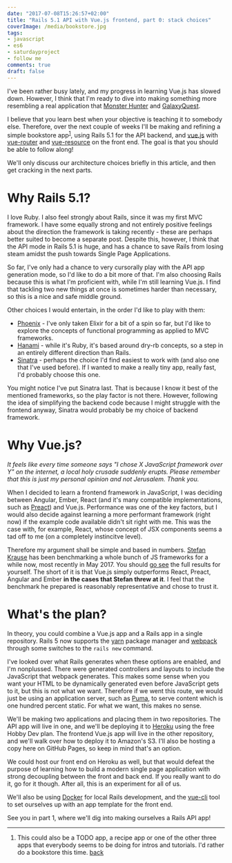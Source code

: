 ```yaml
---
date: "2017-07-08T15:26:57+02:00"
title: "Rails 5.1 API with Vue.js frontend, part 0: stack choices"
coverImage: /media/bookstore.jpg
tags:
- javascript
- es6
- saturdayproject
- follow me
comments: true
draft: false
---
```


I've been rather busy lately, and my progress in learning Vue.js has slowed down. However, I think that I'm ready to dive into making
something more resembling a real application that [Monster Hunter](http://localhost:1313/2017/06/saturday-project-monster-hunting-with-vue.js/) and [GalaxyQuest](/2017/06/saturday-project-galaxyquest---fuzzily-searching-github-stars/).

I believe that you learn best when your objective is teaching it to somebody else. Therefore, over the next couple of weeks
I'll be making and refining a simple bookstore app<sup><a href="#ft1" name="fr1">1</a></sup>, using Rails 5.1 for the API backend, and [vue.js](https://vuejs.org/)
with [vue-router](https://github.com/vuejs/vue-router) and [vue-resource](https://github.com/pagekit/vue-resource) on the
front end. The goal is that you should be able to follow along!

We'll only discuss our architecture choices briefly in this article, and then get cracking in the next parts.

# Why Rails 5.1?

I love Ruby. I also feel strongly about Rails, since it was my first MVC framework. I have some equally strong and not
entirely positive feelings about the direction the framework is taking recently - these are perhaps better suited to become
a separate post. Despite this, however, I think that the API mode in Rails 5.1 is huge, and has a chance to save Rails from
losing steam amidst the push towards Single Page Applications.

So far, I've only had a chance to very cursorally play with the API app generation mode, so I'd like to do a bit more of
that. I'm also choosing Rails because this is what I'm proficient with, while I'm still learning Vue.js. I find that tackling
two new things at once is sometimes harder than necessary, so this is a nice and safe middle ground.

Other choices I would entertain, in the order I'd like to play with them:

* [Phoenix](http://www.phoenixframework.org/) - I've only taken Elixir for a bit of a spin so far, but I'd like to explore the
concepts of functional programming as applied to MVC frameworks.
* [Hanami](http://hanamirb.org/) - while it's Ruby, it's based around dry-rb concepts, so a step in an entirely different direction than Rails.
* [Sinatra](http://www.sinatrarb.com/) - perhaps the choice I'd find easiest to work with (and also one that I've used before).
If I wanted to make a really tiny app, really fast, I'd probably choose this one.

You might notice I've put Sinatra last. That is because I know it best of the mentioned frameworks, so the play factor is
not there. However, following the idea of simplifying the backend code because I might struggle with the frontend anyway,
Sinatra would probably be my choice of backend framework.

# Why Vue.js?

_It feels like every time someone says "I chose X JavaScript framework over Y" on the internet, a local holy crusade suddenly 
erupts. Please remember that this is just my personal opinion and not Jerusalem. Thank you._

When I decided to learn a frontend framework in JavaScript, I was deciding between Angular, Ember, React (and it's many
compatible implementations, such as [Preact](https://github.com/developit/preact)) and Vue.js. Performance was one of the 
key factors, but I would also decide against learning a more performant framework (right now) if the example code available
didn't sit right with me. This was the case with, for example, React, whose concept of JSX components seems a tad off to me
(on a completely instincitve level).

 Therefore my argument shall be simple and based in numbers. [Stefan Krause](http://www.stefankrause.net/wp/?p=431) has been 
 benchmarking a whole bunch of JS frameworks for a while now, most recently in May 2017. You should [go see](http://www.stefankrause.net/js-frameworks-benchmark6/webdriver-ts-results/table.html) the full results for yourself. The short of it
 is that Vue.js simply outperforms React, Preact, Angular and Ember **in the cases that Stefan threw at it**. I feel that
 the benchmark he prepared is reasonably representative and chose to trust it.

# What's the plan?

In theory, you could combine a Vue.js app and a Rails app in a single repository. Rails 5 now supports the 
[yarn](https://yarnpkg.com/lang/en/) package manager and [webpack](https://webpack.github.io/) through some switches to the
`rails new` command.

I've looked over what Rails generates when these options are enabled, and I'm nonplussed. There were generated controllers
and layouts to include the JavaScript that webpack generates. This makes some sense when you want your HTML to be dynamically
generated even before JavaScript gets to it, but this is not what we want. Therefore if we went this route, we would just
be using an application server, such as [Puma](https://github.com/puma/puma), to serve content which is one hundred percent
static. For what we want, this makes no sense.

We'll be making two applications and placing them in two repositories. The API app will live in one, and we'll be deploying
it to [Heroku](https://heroku.com) using the free Hobby Dev plan. The frontend Vue.js app will live in the other repository,
and we'll walk over how to deploy it to Amazon's S3. I'll also be hosting a copy here on GitHub Pages, so keep in mind that's
an option.

We could host our front end on Heroku as well, but that would defeat the purpose of learning how to build a modern single
page application with strong decoupling between the front and back end. If you really want to do it, go for it though. After
all, this is an experiment for all of us.

We'll also be using [Docker](https://www.docker.com/) for local Rails development, and the
[vue-cli](https://github.com/vuejs/vue-cli) tool to set ourselves up with an app template for the front end.

See you in part 1, where we'll dig into making ourselves a Rails API app!

---

1. <a name="ft1"></a> This could also be a TODO app, a recipe app or one of the other three apps that everybody seems to be
doing for intros and tutorials. I'd rather do a bookstore this time. <a href="#fr1">back</a>